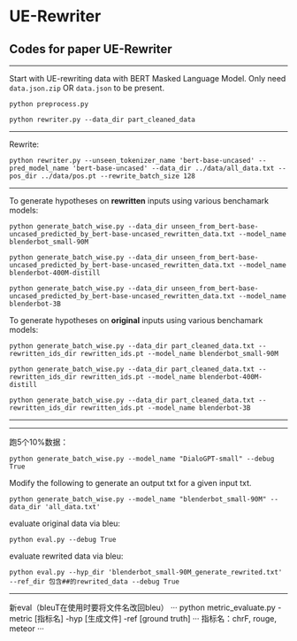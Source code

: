 # UE-Rewriter
## Codes for paper UE-Rewriter



---

Start with UE-rewriting data with BERT Masked Language Model. Only need `data.json.zip` OR `data.json` to be present.
```
python preprocess.py

python rewriter.py --data_dir part_cleaned_data
```

---

Rewrite:
```
python rewriter.py --unseen_tokenizer_name 'bert-base-uncased' --pred_model_name 'bert-base-uncased' --data_dir ../data/all_data.txt --pos_dir ../data/pos.pt --rewrite_batch_size 128

```
<!-- 
python rewriter.py --unseen_tokenizer_name 'blenderbot_small-90M' --pred_model_name 'bert-base-uncased'

python rewriter.py --unseen_tokenizer_name 'DialoGPT-small' --pred_model_name 'bert-base-uncased' -->

---

To generate hypotheses on <b>rewritten</b> inputs using various benchamark models:
```
python generate_batch_wise.py --data_dir unseen_from_bert-base-uncased_predicted_by_bert-base-uncased_rewritten_data.txt --model_name blenderbot_small-90M

python generate_batch_wise.py --data_dir unseen_from_bert-base-uncased_predicted_by_bert-base-uncased_rewritten_data.txt --model_name blenderbot-400M-distill

python generate_batch_wise.py --data_dir unseen_from_bert-base-uncased_predicted_by_bert-base-uncased_rewritten_data.txt --model_name blenderbot-3B
```

To generate hypotheses on <b>original</b> inputs using various benchamark models:
```
python generate_batch_wise.py --data_dir part_cleaned_data.txt --rewritten_ids_dir rewritten_ids.pt --model_name blenderbot_small-90M

python generate_batch_wise.py --data_dir part_cleaned_data.txt --rewritten_ids_dir rewritten_ids.pt --model_name blenderbot-400M-distill

python generate_batch_wise.py --data_dir part_cleaned_data.txt --rewritten_ids_dir rewritten_ids.pt --model_name blenderbot-3B
```

---
<!-- 
## For Lizzie

1. (~1h) Under codes_punc/, run the following to generate rewritten_hypotheses_by_blenderbot_small-90M.txt:
```
python generate_batch_wise.py --data_dir unseen_from_bert-base-uncased_predicted_by_bert-base-uncased_rewritten_data.txt
```

2. (~1h simultaneously) Using another command line in the same directory codes_punc/, run the following to generate original_hypotheses_by_blenderbot_small-90M.txt:
```
python generate_batch_wise.py --data_dir part_cleaned_data.txt --rewritten_ids_dir rewritten_ids.pt
```

3. Compare the evaluation of the two hypotheses with the SAME reference. Here you need to generate a txt file for reference, which include all sentences in part_cleaned_data.txt with index i+1 for i in torch.load('rewritten_ids.pt').
Use both eval.py and metric_evaluate.py. The results should be the same (otherwise there are bugs).

4. Repeat 1-3 with --model_name 'DialoGPT-small'

---

## Irrelevance

Reminder: Modify the groundtruths in eval.py for rewritten data.

Reminder: top_k is testable. -->



---

跑5个10%数据：
```
python generate_batch_wise.py --model_name "DialoGPT-small" --debug True
```

Modify the following to generate an output txt for a given input txt.
```
python generate_batch_wise.py --model_name "blenderbot_small-90M" --data_dir 'all_data.txt'
```

evaluate original data via bleu:
```
python eval.py --debug True
```
evaluate rewrited data via bleu:
```
python eval.py --hyp_dir 'blenderbot_small-90M_generate_rewrited.txt' --ref_dir 包含##的rewrited_data --debug True
```

---
新eval（bleuT在使用时要将文件名改回bleu）
···
python metric_evaluate.py -metric [指标名] -hyp [生成文件] -ref [ground truth]
···
指标名：chrF, rouge, meteor
···
